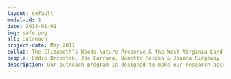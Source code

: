 ```yaml
---
layout: default
modal-id: 1
date: 2014-01-01
img: safe.png
alt: outreach
project-date: May 2017
collab: The Elizabeth’s Woods Nature Preserve & the West Virginia Land Trust
people: Eddie Brzostek, Joe Carrara, Nanette Raczka & Joanna Ridgeway
description: Our outreach program is designed to make our research accessible to our local and regional communities, while also providing a chance for people to interact with our experiments in the field. We hold two annual outreach events designed to expose children and adults to all aspects of ecosystems science.
---
```

